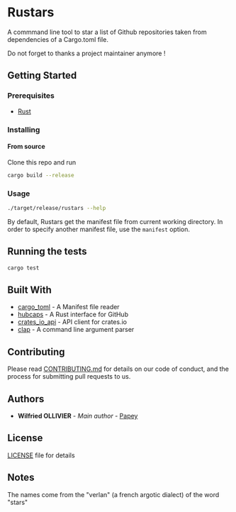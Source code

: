 # Rustars

A commmand line tool to star a list of Github repositories taken from
dependencies of a Cargo.toml file.

Do not forget to thanks a project maintainer anymore !

## Getting Started

### Prerequisites

- [Rust](https://www.rust-lang.org/)

### Installing

#### From source

Clone this repo and run

```sh
cargo build --release
```

### Usage

```sh
./target/release/rustars --help
```

By default, Rustars get the manifest file from current working directory. In
order to specify another manifest file, use the `manifest` option.

## Running the tests

```sh
cargo test
```

## Built With

- [cargo_toml](https://crates.io/crates/cargo_toml) - A Manifest file reader
- [hubcaps](https://github.com/softprops/hubcaps) - A Rust interface for GitHub
- [crates_io_api](https://github.com/theduke/crates_io_api) - API client for crates.io
- [clap](https://github.com/clap-rs/clap) - A command line argument parser

## Contributing

Please read [CONTRIBUTING.md](CONTRIBUTING.md) for details on our code of conduct, and the process for submitting pull requests to us.

## Authors

- **Wilfried OLLIVIER** - _Main author_ - [Papey](https://github.com/papey)

## License

[LICENSE](LICENSE) file for details

## Notes

The names come from the "verlan" (a french argotic dialect) of the word "stars"
